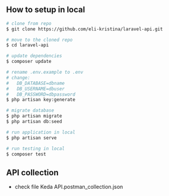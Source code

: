 ## How to setup in local


```bash
# clone from repo
$ git clone https://github.com/eli-kristina/laravel-api.git

# move to the cloned repo
$ cd laravel-api

# update dependencies
$ composer update

# rename .env.example to .env
# change:
#   DB_DATABASE=dbname 
#   DB_USERNAME=dbuser 
#   DB_PASSWORD=dbpassword
$ php artisan key:generate

# migrate database
$ php artisan migrate
$ php artisan db:seed

# run application in local
$ php artisan serve

# run testing in local
$ composer test
```


## API collection

- check file Keda API.postman_collection.json